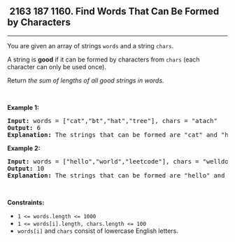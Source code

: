 <h2> 2163 187
1160. Find Words That Can Be Formed by Characters</h2><hr><div><p>You are given an array of strings <code>words</code> and a string <code>chars</code>.</p>

<p>A string is <strong>good</strong> if it can be formed by characters from <code>chars</code> (each character can only be used once).</p>

<p>Return <em>the sum of lengths of all good strings in words</em>.</p>

<p>&nbsp;</p>
<p><strong class="example">Example 1:</strong></p>

<pre><strong>Input:</strong> words = ["cat","bt","hat","tree"], chars = "atach"
<strong>Output:</strong> 6
<strong>Explanation:</strong> The strings that can be formed are "cat" and "hat" so the answer is 3 + 3 = 6.
</pre>

<p><strong class="example">Example 2:</strong></p>

<pre><strong>Input:</strong> words = ["hello","world","leetcode"], chars = "welldonehoneyr"
<strong>Output:</strong> 10
<strong>Explanation:</strong> The strings that can be formed are "hello" and "world" so the answer is 5 + 5 = 10.
</pre>

<p>&nbsp;</p>
<p><strong>Constraints:</strong></p>

<ul>
	<li><code>1 &lt;= words.length &lt;= 1000</code></li>
	<li><code>1 &lt;= words[i].length, chars.length &lt;= 100</code></li>
	<li><code>words[i]</code> and <code>chars</code> consist of lowercase English letters.</li>
</ul>
</div>